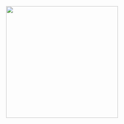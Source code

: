 <div id="header" align="center">
  <img src="https://media.giphy.com/media/OVtqvymKkkcTu/giphy.gif" width="300"/>
</div>

